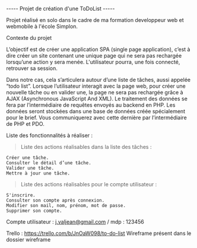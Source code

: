 ----- Projet de création d'une ToDoList -----

Projet réalisé en solo dans le cadre de ma formation developpeur web et webmobile à l'école Simplon.

Contexte du projet

L’objectif est de créer une application SPA (single page application), c’est à dire créer un site contenant une unique page qui ne sera pas rechargée lorsqu’une action y sera menée.
L'utilisateur pourra, une fois connecté, retrouver sa session.

Dans notre cas, cela s’articulera autour d’une liste de tâches, aussi appelée “todo list”. Lorsque l’utilisateur interagit avec la page web, pour créer une nouvelle tâche ou en valider une, 
la page ne sera pas rechargée grâce à AJAX (Asynchronous JavaScript And XML).
Le traitement des données se fera par l’intermédiaire de requêtes envoyés au backend en PHP.
Les données seront stockées dans une base de données créée spécialement pour le brief. Vous communiquerez avec cette dernière par l’intermédiaire de PHP et PDO.


Liste des fonctionnalités à réaliser :

> Liste des actions réalisables dans la liste des tâches :

    Créer une tâche.
    Consulter le détail d’une tâche.
    Valider une tâche.
    Mettre à jour une tâche.

> Liste des actions réalisables pour le compte utilisateur :

    S'inscrire.
    Consulter son compte après connexion.
    Modifier son mail, nom, prénom, mot de passe.
    Supprimer son compte.

    

Compte utilisateur : j.valjean@gmail.com / mdp : 123456

Trello :  https://trello.com/b/JnOaW098/to-do-list
Wireframe présent dans le dossier wireframe
​

